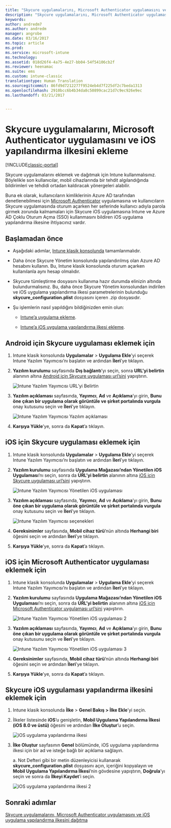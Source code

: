 ```yaml
---
title: "Skycure uygulamalarını, Microsoft Authenticator uygulamasını ve iOS yapılandırma ilkesini ekleme | Microsoft Docs"
description: "Skycure uygulamalarını, Microsoft Authenticator uygulamasını ve iOS yapılandırma ilkesini Intune klasik konsoluna ekleyin."
keywords: 
author: andredm7
ms.author: andredm
manager: angrobe
ms.date: 03/16/2017
ms.topic: article
ms.prod: 
ms.service: microsoft-intune
ms.technology: 
ms.assetid: 018d26f4-4a75-4e27-bb04-54f54106cb2f
ms.reviewer: heenamac
ms.suite: ems
ms.custom: intune-classic
translationtype: Human Translation
ms.sourcegitcommit: 86fd9d7212277f9524eb4d7f225df2c7beda1313
ms.openlocfilehash: 2910bcc6b4b34da8c50899cac21d7c9ec926e9ec
ms.lasthandoff: 03/21/2017


---
```


# <a name="add-skycure-apps-microsoft-authenticator-app-and-ios-configuration-policy"></a>Skycure uygulamalarını, Microsoft Authenticator uygulamasını ve iOS yapılandırma ilkesini ekleme

[!INCLUDE[classic-portal](../includes/classic-portal.md)]

Skycure uygulamalarını eklemek ve dağıtmak için Intune kullanmalısınız. Böylelikle son kullanıcılar, mobil cihazlarında bir tehdit algılandığında bildirimleri ve tehdidi ortadan kaldıracak yönergeleri alabilir.

Buna ek olarak, kullanıcıların kimliklerinin Azure AD tarafından denetlenebilmesi için [Microsoft Authenticator](https://docs.microsoft.com/azure/multi-factor-authentication/end-user/microsoft-authenticator-app-how-to) uygulamasına ve kullanıcıların Skycure uygulamasında oturum açarken her seferinde kullanıcı adıyla parola girmek zorunda kalmamaları için Skycure iOS uygulamasına Intune ve Azure AD Çoklu Oturum Açma (SSO) kullanmasını bildiren iOS uygulama yapılandırma ilkesine ihtiyacınız vardır.

## <a name="before-you-begin"></a>Başlamadan önce

-   Aşağıdaki adımlar, [Intune klasik konsolunda](https://manage.microsoft.com/) tamamlanmalıdır.

-   Daha önce Skycure Yönetim konsolunda yapılandırılmış olan Azure AD hesabını kullanın. Bu, Intune klasik konsolunda oturum açarken kullanılanla aynı hesap olmalıdır.

-   Skycure tümleştirme dosyasını kullanıma hazır durumda elinizin altında bulundurmalısınız. Bu, daha önce Skycure Yönetim konsolundan indirilen ve iOS uygulama yapılandırma ilkesi parametrelerinin bulunduğu **skycure\_configuration.plist** dosyasını içeren .zip dosyasıdır.

-   Şu işlemlerin nasıl yapıldığını bildiğinizden emin olun:

    -   [Intune’a uygulama ekleme](https://docs.microsoft.com/intune/deploy-use/add-apps).

    -   [Intune’a iOS uygulama yapılandırma ilkesi ekleme](https://docs.microsoft.com/intune/deploy-use/configure-ios-apps-with-mobile-app-configuration-policies-in-microsoft-intune).

## <a name="to-add-the-skycure-app-for-android"></a>Android için Skycure uygulaması eklemek için

1.  Intune klasik konsolunda **Uygulamalar** &gt; **Uygulama Ekle**’yi seçerek Intune Yazılım Yayımcısı’nı başlatın ve ardından **İleri**’ye tıklayın.

2.  **Yazılım kurulumu** sayfasında **Dış bağlantı**’yı seçin, sonra **URL’yi belirtin** alanının altına [Android için Skycure uygulaması url’sini](https://play.google.com/store/apps/details?id=com.skycure.skycure) yapıştırın.

    ![Intune Yazılım Yayımcısı URL’yi Belirtin](../media/mtp/skycure-add-apps-1.png)

3.  **Yazılım açıklaması** sayfasında, **Yayımcı**, **Ad** ve **Açıklama**’yı girin, **Bunu öne çıkan bir uygulama olarak görüntüle ve şirket portalında vurgula** onay kutusunu seçin ve **İleri**’ye tıklayın.

    ![Intune Yazılım Yayımcısı Yazılım açıklaması](../media/mtp/skycure-add-apps-2.png)

4.  **Karşıya Yükle**’ye, sonra da **Kapat**’a tıklayın.

## <a name="to-add-the-skycure-app-for-ios"></a>iOS için Skycure uygulaması eklemek için

1.  Intune klasik konsolunda **Uygulamalar** &gt; **Uygulama Ekle**’yi seçerek Intune Yazılım Yayımcısı’nı başlatın ve ardından **İleri**’ye tıklayın.

2.  **Yazılım kurulumu** sayfasında **Uygulama Mağazası’ndan Yönetilen iOS Uygulaması**’nı seçin, sonra da **URL’yi belirtin** alanının altına [iOS için Skycure uygulaması url’sini](https://itunes.apple.com/us/app/skycure/id695620821?mt=8) yapıştırın.

    ![Intune Yazılım Yayımcısı Yönetilen iOS uygulaması](../media/mtp/skycure-add-apps-3.png)

3.  **Yazılım açıklaması** sayfasında, **Yayımcı**, **Ad** ve **Açıklama**’yı girin, **Bunu öne çıkan bir uygulama olarak görüntüle ve şirket portalında vurgula** onay kutusunu seçin ve **İleri**’ye tıklayın.

    ![Intune Yazılım Yayımcısı seçenekleri](../media/mtp/skycure-add-apps-4.png)

4.  **Gereksinimler** sayfasında, **Mobil cihaz türü**’nün altında **Herhangi biri** öğesini seçin ve ardından **İleri**’ye tıklayın.

5.  **Karşıya Yükle**’ye, sonra da **Kapat**’a tıklayın.

## <a name="to-add-the-microsoft-authenticator-app-for-ios"></a>iOS için Microsoft Authenticator uygulaması eklemek için

1.  Intune klasik konsolunda **Uygulamalar** &gt; **Uygulama Ekle**’yi seçerek Intune Yazılım Yayımcısı’nı başlatın ve ardından **İleri**’ye tıklayın.

2.  **Yazılım kurulumu** sayfasında **Uygulama Mağazası’ndan Yönetilen iOS Uygulaması**’nı seçin, sonra da **URL’yi belirtin** alanının altına [iOS için Microsoft Authenticator uygulaması url’sini](https://itunes.apple.com/us/app/microsoft-authenticator/id983156458?mt=8) yapıştırın.

    ![Intune Yazılım Yayımcısı Yönetilen iOS uygulaması 2](../media/mtp/skycure-add-apps-5.png)

3.  **Yazılım açıklaması** sayfasında, **Yayımcı**, **Ad** ve **Açıklama**’yı girin, **Bunu öne çıkan bir uygulama olarak görüntüle ve şirket portalında vurgula** onay kutusunu seçin ve **İleri**’ye tıklayın.

    ![Intune Yazılım Yayımcısı Yönetilen iOS uygulaması 3](../media/mtp/skycure-add-apps-6.png)

4.  **Gereksinimler** sayfasında, **Mobil cihaz türü**’nün altında **Herhangi biri** öğesini seçin ve ardından **İleri**’ye tıklayın.

5.  **Karşıya Yükle**’ye, sonra da **Kapat**’a tıklayın.

## <a name="to-add-the-skycure-ios-app-configuration-policy"></a>Skycure iOS uygulaması yapılandırma ilkesini eklemek için

1.  Intune klasik konsolunda **İlke** &gt; **Genel Bakış &gt; İlke Ekle**’yi seçin.

2.  İlkeler listesinde **iOS**’u genişletin, **Mobil Uygulama Yapılandırma İlkesi (iOS 8.0 ve üstü)** öğesini ve ardından **İlke Oluştur**’u seçin.

    ![iOS uygulama yapılandırma ilkesi](../media/mtp/skycure-add-apps-7.png)

3.  **İlke Oluştur** sayfasının **Genel** bölümünde, iOS uygulama yapılandırma ilkesi için bir ad ve isteğe bağlı bir açıklama sağlayın.

    a.  Not Defteri gibi bir metin düzenleyicisi kullanarak **skycure\_configuration.plist** dosyasını açın, içeriğini kopyalayın ve **Mobil Uygulama Yapılandırma İlkesi**’nin gövdesine yapıştırın, **Doğrula**’yı seçin ve sonra da **İlkeyi Kaydet**’i seçin.

       ![iOS uygulama yapılandırma ilkesi 2](../media/mtp/skycure-add-apps-8.png)

## <a name="next-steps"></a>Sonraki adımlar

[Skycure uygulamalarını, Microsoft Authenticator uygulamasını ve iOS uygulama yapılandırma ilkesini dağıtma](https://docs.microsoft.com/intune/deploy-use/deploy-skycure-apps-microsoft-authenticator-app-and-ios-app-configuration-policy)

